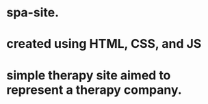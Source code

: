 # spa-site. 
# created using HTML, CSS, and JS
# simple therapy site aimed to represent a therapy company.
